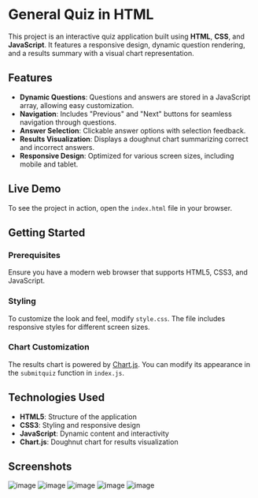 # General Quiz in HTML

This project is an interactive quiz application built using **HTML**, **CSS**, and **JavaScript**. It features a responsive design, dynamic question rendering, and a results summary with a visual chart representation.

## Features

- **Dynamic Questions**: Questions and answers are stored in a JavaScript array, allowing easy customization.
- **Navigation**: Includes "Previous" and "Next" buttons for seamless navigation through questions.
- **Answer Selection**: Clickable answer options with selection feedback.
- **Results Visualization**: Displays a doughnut chart summarizing correct and incorrect answers.
- **Responsive Design**: Optimized for various screen sizes, including mobile and tablet.

## Live Demo
To see the project in action, open the `index.html` file in your browser.

## Getting Started

### Prerequisites
Ensure you have a modern web browser that supports HTML5, CSS3, and JavaScript.

### Styling
To customize the look and feel, modify `style.css`. The file includes responsive styles for different screen sizes.

### Chart Customization
The results chart is powered by [Chart.js](https://www.chartjs.org/). You can modify its appearance in the `submitquiz` function in `index.js`.

## Technologies Used

- **HTML5**: Structure of the application
- **CSS3**: Styling and responsive design
- **JavaScript**: Dynamic content and interactivity
- **Chart.js**: Doughnut chart for results visualization

## Screenshots

![image](https://github.com/user-attachments/assets/9de4f6db-894a-4181-9c24-aef18dc79329)
![image](https://github.com/user-attachments/assets/57837b0e-969f-429d-a279-ca93fed2b5ce)
![image](https://github.com/user-attachments/assets/3164c751-2054-4e09-8952-fe003226b389)
![image](https://github.com/user-attachments/assets/590207a7-27bc-4ac5-a7f3-efa5fa5bf0b0)
![image](https://github.com/user-attachments/assets/63ce0bc4-af69-48fd-a818-1d2cd483ab0e)



